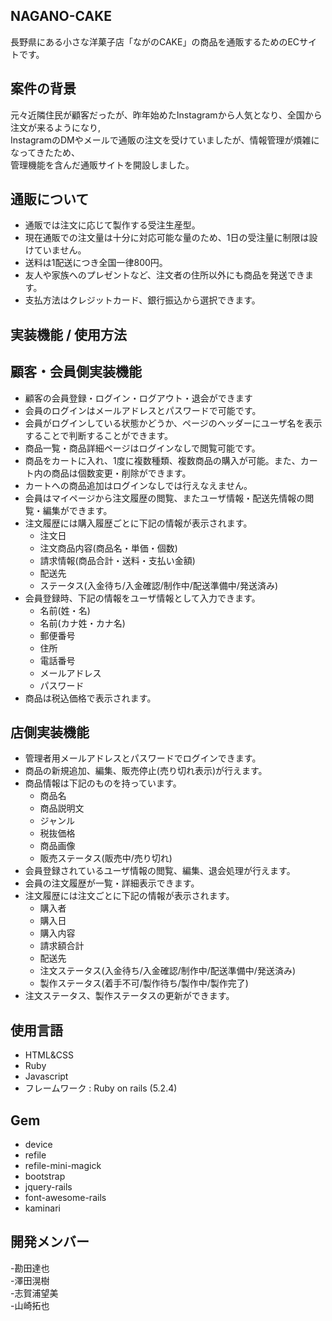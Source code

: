 ## NAGANO-CAKE


長野県にある小さな洋菓子店「ながのCAKE」の商品を通販するためのECサイトです。

## 案件の背景

元々近隣住民が顧客だったが、昨年始めたInstagramから人気となり、全国から注文が来るようになり,  
InstagramのDMやメールで通販の注文を受けていましたが、情報管理が煩雑になってきたため、  
管理機能を含んだ通販サイトを開設しました。

## 通販について  
- 通販では注文に応じて製作する受注生産型。
- 現在通販での注文量は十分に対応可能な量のため、1日の受注量に制限は設けていません。
- 送料は1配送につき全国一律800円。  
- 友人や家族へのプレゼントなど、注文者の住所以外にも商品を発送できます。  
- 支払方法はクレジットカード、銀行振込から選択できます。

## 実装機能 / 使用方法
## 顧客・会員側実装機能
- 顧客の会員登録・ログイン・ログアウト・退会ができます  
- 会員のログインはメールアドレスとパスワードで可能です。  
- 会員がログインしている状態かどうか、ページのヘッダーにユーザ名を表示することで判断することができます。  
- 商品一覧・商品詳細ページはログインなしで閲覧可能です。  
- 商品をカートに入れ、1度に複数種類、複数商品の購入が可能。また、カート内の商品は個数変更・削除ができます。  
- カートへの商品追加はログインなしでは行えなえません。  
- 会員はマイページから注文履歴の閲覧、またユーザ情報・配送先情報の閲覧・編集ができます。  
- 注文履歴には購入履歴ごとに下記の情報が表示されます。 
	- 注文日  
	- 注文商品内容(商品名・単価・個数)  
	- 請求情報(商品合計・送料・支払い金額)  
	- 配送先  
	- ステータス(入金待ち/入金確認/制作中/配送準備中/発送済み) 
- 会員登録時、下記の情報をユーザ情報として入力できます。
	- 名前(姓・名)  
	- 名前(カナ姓・カナ名)  
	- 郵便番号  
	- 住所  
	- 電話番号  
	- メールアドレス  
	- パスワード 
- 商品は税込価格で表示されます。
## 店側実装機能
- 管理者用メールアドレスとパスワードでログインできます。
- 商品の新規追加、編集、販売停止(売り切れ表示)が行えます。
- 商品情報は下記のものを持っています。
	- 商品名  
	- 商品説明文  
	- ジャンル  
	- 税抜価格  
	- 商品画像  
	- 販売ステータス(販売中/売り切れ)
- 会員登録されているユーザ情報の閲覧、編集、退会処理が行えます。
- 会員の注文履歴が一覧・詳細表示できます。
- 注文履歴には注文ごとに下記の情報が表示されます。
	- 購入者  
	- 購入日  
	- 購入内容
	- 請求額合計  
	- 配送先  
	- 注文ステータス(入金待ち/入金確認/制作中/配送準備中/発送済み)  
	- 製作ステータス(着手不可/製作待ち/製作中/製作完了)
- 注文ステータス、製作ステータスの更新ができます。

## 使用言語
- HTML&CSS  
- Ruby  
- Javascript  
- フレームワーク : Ruby on rails (5.2.4)

## Gem
- device  
- refile  
- refile-mini-magick  
- bootstrap  
- jquery-rails  
- font-awesome-rails  
- kaminari

## 開発メンバー  
-勘田達也  
-澤田滉樹  
-志賀浦望美  
-山崎拓也